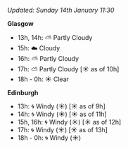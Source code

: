 *Updated: Sunday 14th January 11:30*

**Glasgow**

* 13h, 14h: :partly_sunny: Partly Cloudy
* 15h: :cloud: Cloudy
* 16h: :partly_sunny: Partly Cloudy
* 17h: :partly_sunny: Partly Cloudy [:sunny: as of 10h]
* 18h - 0h: :sunny: Clear

**Edinburgh**

* 13h: :cyclone: Windy (:sunny:) [:sunny: as of 9h]
* 14h: :cyclone: Windy (:sunny:) [:sunny: as of 11h]
* 15h, 16h: :cyclone: Windy (:sunny:) [:sunny: as of 12h]
* 17h: :cyclone: Windy (:sunny:) [:sunny: as of 13h]
* 18h - 0h: :cyclone: Windy (:sunny:)
